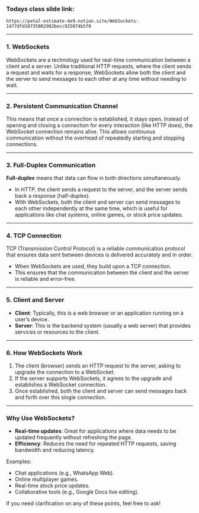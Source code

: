 ### Todays class slide link:
```link
https://petal-estimate-4e9.notion.site/WebSockets-1477dfd10735802982becc925074b5f0
```

---

### 1. **WebSockets**
WebSockets are a technology used for real-time communication between a client and a server. Unlike traditional HTTP requests, where the client sends a request and waits for a response, WebSockets allow both the client and the server to send messages to each other at any time without needing to wait.

---

### 2. **Persistent Communication Channel**
This means that once a connection is established, it stays open. Instead of opening and closing a connection for every interaction (like HTTP does), the WebSocket connection remains alive. This allows continuous communication without the overhead of repeatedly starting and stopping connections.

---

### 3. **Full-Duplex Communication**
**Full-duplex** means that data can flow in both directions simultaneously.  
- In HTTP, the client sends a request to the server, and the server sends back a response (half-duplex). 
- With WebSockets, both the client and server can send messages to each other independently at the same time, which is useful for applications like chat systems, online games, or stock price updates.

---

### 4. **TCP Connection**
TCP (Transmission Control Protocol) is a reliable communication protocol that ensures data sent between devices is delivered accurately and in order.  
- When WebSockets are used, they build upon a TCP connection.  
- This ensures that the communication between the client and the server is reliable and error-free.

---

### 5. **Client and Server**
- **Client**: Typically, this is a web browser or an application running on a user’s device.
- **Server**: This is the backend system (usually a web server) that provides services or resources to the client.

---

### 6. **How WebSockets Work**
1. The client (browser) sends an HTTP request to the server, asking to upgrade the connection to a WebSocket.
2. If the server supports WebSockets, it agrees to the upgrade and establishes a WebSocket connection.
3. Once established, both the client and server can send messages back and forth over this single connection.

---

### Why Use WebSockets?
- **Real-time updates**: Great for applications where data needs to be updated frequently without refreshing the page.
- **Efficiency**: Reduces the need for repeated HTTP requests, saving bandwidth and reducing latency.

Examples:
- Chat applications (e.g., WhatsApp Web).
- Online multiplayer games.
- Real-time stock price updates.
- Collaborative tools (e.g., Google Docs live editing).

If you need clarification on any of these points, feel free to ask!
